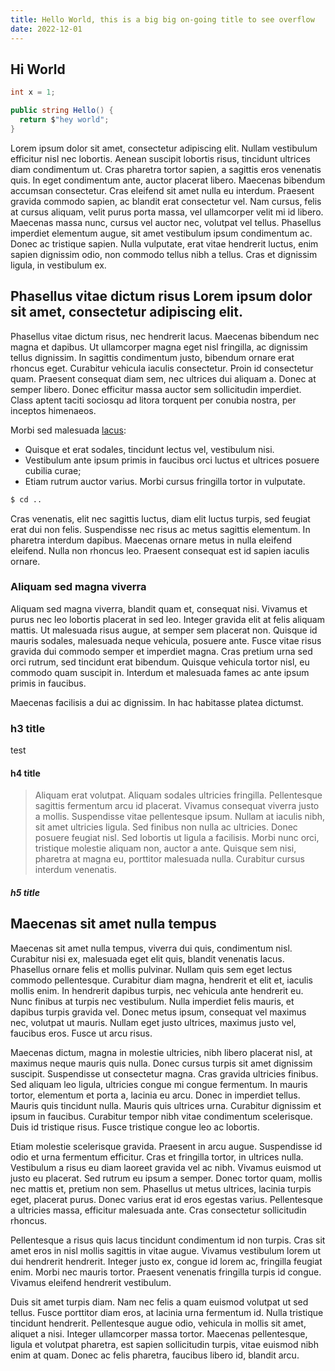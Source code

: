 ```yaml
---
title: Hello World, this is a big big on-going title to see overflow
date: 2022-12-01
---
```


## Hi World

```csharp
int x = 1;

public string Hello() {
  return $"hey world";
}
```

Lorem ipsum dolor sit amet, consectetur adipiscing elit. Nullam vestibulum efficitur nisl nec lobortis. Aenean suscipit lobortis risus, tincidunt ultrices diam condimentum ut. Cras pharetra tortor sapien, a sagittis eros venenatis quis. In eget condimentum ante, auctor placerat libero. Maecenas bibendum accumsan consectetur. Cras eleifend sit amet nulla eu interdum. Praesent gravida commodo sapien, ac blandit erat consectetur vel. Nam cursus, felis at cursus aliquam, velit purus porta massa, vel ullamcorper velit mi id libero. Maecenas massa nunc, cursus vel auctor nec, volutpat vel tellus. Phasellus imperdiet elementum augue, sit amet vestibulum ipsum condimentum ac. Donec ac tristique sapien. Nulla vulputate, erat vitae hendrerit luctus, enim sapien dignissim odio, non commodo tellus nibh a tellus. Cras et dignissim ligula, in vestibulum ex.

## Phasellus vitae dictum risus Lorem ipsum dolor sit amet, consectetur adipiscing elit.

Phasellus vitae dictum risus, nec hendrerit lacus. Maecenas bibendum nec magna et dapibus. Ut ullamcorper magna eget nisl fringilla, ac dignissim tellus dignissim. In sagittis condimentum justo, bibendum ornare erat rhoncus eget. Curabitur vehicula iaculis consectetur. Proin id consectetur quam. Praesent consequat diam sem, nec ultrices dui aliquam a. Donec at semper libero. Donec efficitur massa auctor sem sollicitudin imperdiet. Class aptent taciti sociosqu ad litora torquent per conubia nostra, per inceptos himenaeos.

Morbi sed malesuada [lacus](#):

- Quisque et erat sodales, tincidunt lectus vel, vestibulum nisi.
- Vestibulum ante ipsum primis in faucibus orci luctus et ultrices posuere cubilia curae;
- Etiam rutrum auctor varius. Morbi cursus fringilla tortor in vulputate.

```sh
$ cd ..

```

Cras venenatis, elit nec sagittis luctus, diam elit luctus turpis, sed feugiat erat dui non felis. Suspendisse nec risus ac metus sagittis elementum. In pharetra interdum dapibus. Maecenas ornare metus in nulla eleifend eleifend. Nulla non rhoncus leo. Praesent consequat est id sapien iaculis ornare.

### Aliquam sed magna viverra

Aliquam sed magna viverra, blandit quam et, consequat nisi. Vivamus et purus nec leo lobortis placerat in sed leo. Integer gravida elit at felis aliquam mattis. Ut malesuada risus augue, at semper sem placerat non. Quisque id mauris sodales, malesuada neque vehicula, posuere ante. Fusce vitae risus gravida dui commodo semper et imperdiet magna. Cras pretium urna sed orci rutrum, sed tincidunt erat bibendum. Quisque vehicula tortor nisl, eu commodo quam suscipit in. Interdum et malesuada fames ac ante ipsum primis in faucibus.

Maecenas facilisis a dui ac dignissim. In hac habitasse platea dictumst.

### h3 title

test

#### h4 title

> Aliquam erat volutpat. Aliquam sodales ultricies fringilla. Pellentesque sagittis fermentum arcu id placerat. Vivamus consequat viverra justo a mollis. Suspendisse vitae pellentesque ipsum. Nullam at iaculis nibh, sit amet ultricies ligula. Sed finibus non nulla ac ultricies. Donec posuere feugiat nisl. Sed lobortis ut ligula a facilisis. Morbi nunc orci, tristique molestie aliquam non, auctor a ante. Quisque sem nisi, pharetra at magna eu, porttitor malesuada nulla. Curabitur cursus interdum venenatis.

##### h5 title

## Maecenas sit amet nulla tempus

Maecenas sit amet nulla tempus, viverra dui quis, condimentum nisl. Curabitur nisi ex, malesuada eget elit quis, blandit venenatis lacus. Phasellus ornare felis et mollis pulvinar. Nullam quis sem eget lectus commodo pellentesque. Curabitur diam magna, hendrerit et elit et, iaculis mollis enim. In hendrerit dapibus turpis, nec vehicula ante hendrerit eu. Nunc finibus at turpis nec vestibulum. Nulla imperdiet felis mauris, et dapibus turpis gravida vel. Donec metus ipsum, consequat vel maximus nec, volutpat ut mauris. Nullam eget justo ultrices, maximus justo vel, faucibus eros. Fusce ut arcu risus.

Maecenas dictum, magna in molestie ultricies, nibh libero placerat nisl, at maximus neque mauris quis nulla. Donec cursus turpis sit amet dignissim suscipit. Suspendisse ut consectetur magna. Cras gravida ultricies finibus. Sed aliquam leo ligula, ultricies congue mi congue fermentum. In mauris tortor, elementum et porta a, lacinia eu arcu. Donec in imperdiet tellus. Mauris quis tincidunt nulla. Mauris quis ultrices urna. Curabitur dignissim et ipsum in faucibus. Curabitur tempor nibh vitae condimentum scelerisque. Duis id tristique risus. Fusce tristique congue leo ac lobortis.

Etiam molestie scelerisque gravida. Praesent in arcu augue. Suspendisse id odio et urna fermentum efficitur. Cras et fringilla tortor, in ultrices nulla. Vestibulum a risus eu diam laoreet gravida vel ac nibh. Vivamus euismod ut justo eu placerat. Sed rutrum eu ipsum a semper. Donec tortor quam, mollis nec mattis et, pretium non sem. Phasellus ut metus ultrices, lacinia turpis eget, placerat purus. Donec varius erat id eros egestas varius. Pellentesque a ultricies massa, efficitur malesuada ante. Cras consectetur sollicitudin rhoncus.

Pellentesque a risus quis lacus tincidunt condimentum id non turpis. Cras sit amet eros in nisl mollis sagittis in vitae augue. Vivamus vestibulum lorem ut dui hendrerit hendrerit. Integer justo ex, congue id lorem ac, fringilla feugiat enim. Morbi nec mauris tortor. Praesent venenatis fringilla turpis id congue. Vivamus eleifend hendrerit vestibulum.

Duis sit amet turpis diam. Nam nec felis a quam euismod volutpat ut sed tellus. Fusce porttitor diam eros, at lacinia urna fermentum id. Nulla tristique tincidunt hendrerit. Pellentesque augue odio, vehicula in mollis sit amet, aliquet a nisi. Integer ullamcorper massa tortor. Maecenas pellentesque, ligula et volutpat pharetra, est sapien sollicitudin turpis, vitae euismod nibh enim at quam. Donec ac felis pharetra, faucibus libero id, blandit arcu.
